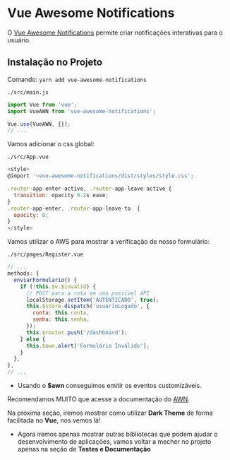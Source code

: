 # Vue Awesome Notifications

O [Vue Awesome Notifications](https://f3oall.github.io/awesome-notifications/docs/toasts/general) permite criar notificações interativas para o usuário.

## Instalação no Projeto

Comando: `yarn add vue-awesome-notifications`

`./src/main.js`

```js
import Vue from 'vue';
import VueAWN from 'vue-awesome-notifications';

Vue.use(VueAWN, {});
// ...
```

Vamos adicionar o css global:

`./src/App.vue`

```js
<style>
@import '~vue-awesome-notifications/dist/styles/style.css';

.router-app-enter-active, .router-app-leave-active {
  transition: opacity 0.2s ease;
}
.router-app-enter, .router-app-leave-to  {
  opacity: 0;
}
</style>
```

Vamos utilizar o AWS para mostrar a verificação de nosso formulário:

`./src/pages/Register.vue`

```js
// ...
methods: {
  enviarFormulario() {
    if (!this.$v.$invalid) {
      // POST para a rota em uma possível API
      localStorage.setItem('AUTENTICADO', true);
      this.$store.dispatch('usuarioLogado', {
        conta: this.conta,
        senha: this.senha,
      });
      this.$router.push('/dashboard');
    } else {
      this.$awn.alert('Formulário Inválido');
    }
  },
},
// ...
```

* Usando o **$awn** conseguimos emitir os eventos customizáveis.

Recomendamos MUITO que acesse a documentação do [AWN](https://f3oall.github.io/awesome-notifications/docs/toasts/general).

Na próxima seção, iremos mostrar como utilizar **Dark Theme** de forma facilitada no **Vue**, nos vemos lá!

* Agora iremos apenas mostrar outras bibliotecas que podem ajudar o desenvolvimento de aplicações, vamos voltar a mecher no projeto apenas na seção de **Testes e Documentação**